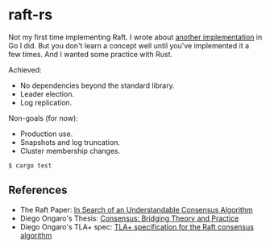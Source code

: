 # raft-rs

Not my first time implementing Raft. I wrote about [another
implementation](https://notes.eatonphil.com/2023-05-25-raft.html) in
Go I did. But you don't learn a concept well until you've implemented
it a few times. And I wanted some practice with Rust.

Achieved:
- No dependencies beyond the standard library.
- Leader election.
- Log replication.

Non-goals (for now):
- Production use.
- Snapshots and log truncation.
- Cluster membership changes.

```console
$ cargo test
```

## References

- The Raft Paper: [In Search of an Understandable Consensus Algorithm](https://raft.github.io/raft.pdf)
- Diego Ongaro's Thesis: [Consensus: Bridging Theory and Practice](https://web.stanford.edu/~ouster/cgi-bin/papers/OngaroPhD.pdf)
- Diego Ongaro's TLA+ spec: [TLA+ specification for the Raft consensus algorithm](https://github.com/ongardie/raft.tla)
